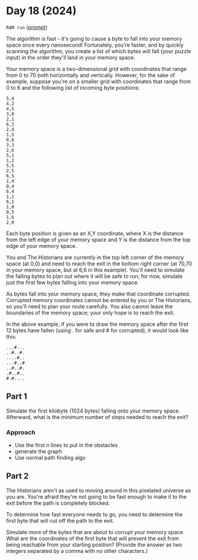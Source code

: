 # Day 18 (2024)

`RAM run` ([prompt](https://adventofcode.com/2024/day/18))

The algorithm is fast - it's going to cause a byte to fall into your memory space once every nanosecond! Fortunately, you're faster, and by quickly scanning the algorithm, you create a list of which bytes will fall (your puzzle input) in the order they'll land in your memory space.

Your memory space is a two-dimensional grid with coordinates that range from 0 to 70 both horizontally and vertically. However, for the sake of example, suppose you're on a smaller grid with coordinates that range from 0 to 6 and the following list of incoming byte positions:

```
5,4
4,2
4,5
3,0
2,1
6,3
2,4
1,5
0,6
3,3
2,6
5,1
1,2
5,5
2,5
6,5
1,4
0,4
6,4
1,1
6,1
1,0
0,5
1,6
2,0
```
Each byte position is given as an X,Y coordinate, where X is the distance from the left edge of your memory space and Y is the distance from the top edge of your memory space.

You and The Historians are currently in the top left corner of the memory space (at 0,0) and need to reach the exit in the bottom right corner (at 70,70 in your memory space, but at 6,6 in this example). You'll need to simulate the falling bytes to plan out where it will be safe to run; for now, simulate just the first few bytes falling into your memory space.

As bytes fall into your memory space, they make that coordinate corrupted. Corrupted memory coordinates cannot be entered by you or The Historians, so you'll need to plan your route carefully. You also cannot leave the boundaries of the memory space; your only hope is to reach the exit.

In the above example, if you were to draw the memory space after the first 12 bytes have fallen (using . for safe and # for corrupted), it would look like this:
```
...#...
..#..#.
....#..
...#..#
..#..#.
.#..#..
#.#....
```


## Part 1
Simulate the first kilobyte (1024 bytes) falling onto your memory space. Afterward, what is the minimum number of steps needed to reach the exit?

### Approach
- Use the first n lines to put in the obstacles
- generate the graph
- Use normal path finding algo

## Part 2
The Historians aren't as used to moving around in this pixelated universe as you are. You're afraid they're not going to be fast enough to make it to the exit before the path is completely blocked.

To determine how fast everyone needs to go, you need to determine the first byte that will cut off the path to the exit.

Simulate more of the bytes that are about to corrupt your memory space. What are the coordinates of the first byte that will prevent the exit from being reachable from your starting position? (Provide the answer as two integers separated by a comma with no other characters.)